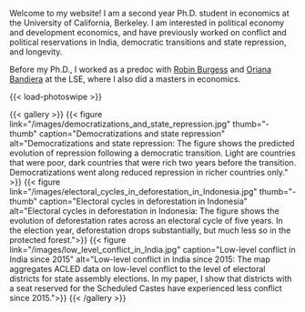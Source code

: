 Welcome to my website! I am a second year Ph.D. student in economics at the University of California, Berkeley. I am interested in political economy and development economics, and have previously worked on conflict and political reservations in India, democratic transitions and state repression, and longevity.

Before my Ph.D., I worked as a predoc with  <a href="https://robinburgess.com" target="_blank">Robin Burgess</a> and <a href="https://orianabandiera.net" target="_blank">Oriana Bandiera</a> at the LSE, where I also did a masters in economics. 




{{< load-photoswipe >}}

{{< gallery >}}
  {{< figure link="/images/democratizations_and_state_repression.jpg" thumb="-thumb" caption="Democratizations and state repression" alt="Democratizations and state repression: The figure shows the predicted evolution of repression following a democratic transition. Light are countries that were poor, dark countries that were rich two years before the transition. Democratizations went along reduced repression in richer countries only." >}}
  {{< figure link="/images/electoral_cycles_in_deforestation_in_Indonesia.jpg" thumb="-thumb" caption="Electoral cycles in deforestation in Indonesia"  alt="Electoral cycles in deforestation in Indonesia: The figure shows the evolution of deforestation rates across an electoral cycle of five years. In the election year, deforestation drops substantially, but much less so in the protected forest.">}}
  {{< figure link="/images/low_level_conflict_in_India.jpg"  caption="Low-level conflict in India since 2015" alt="Low-level conflict in India since 2015: The map aggregates ACLED data on low-level conflict to the level of electoral districts for state assembly elections. In my paper, I show that districts with a seat reserved for the Scheduled Castes have experienced less conflict since 2015.">}}
{{< /gallery >}}